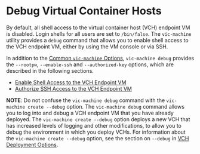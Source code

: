 # Debug Virtual Container Hosts #

By default, all shell access to the virtual container host (VCH) endpoint VM is disabled. Login shells for all users are set to `/bin/false`. The  `vic-machine` utility provides a `debug` command that allows you to enable shell access to the VCH endpoint VM, either by using the VM console or via SSH.

In addition to the [Common `vic-machine` Options](common_vic_options.md), `vic-machine debug` provides the `--rootpw`, `--enable-ssh` and `--authorized-key` options, which are described in the following sections. 

* [Enable Shell Access to the VCH Endpoint VM](vch_shell_access.md)
* [Authorize SSH Access to the VCH Endpoint VM](vch_ssh_access.md) 

**NOTE**: Do not confuse the `vic-machine debug` command with the `vic-machine create --debug` option. The `vic-machine debug` command allows you to log into and debug a VCH endpoint VM that you have already deployed. The `vic-machine create --debug` option deploys a new VCH that has increased levels of logging and other modifications, to allow you to debug the environment in which you deploy VCHs. For information about the `vic-machine create --debug` option, see the section on `--debug` in [VCH Deployment Options](vch_installer_options.md#debug).